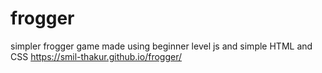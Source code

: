 # frogger
simpler frogger game made using beginner level js and simple HTML and CSS
https://smil-thakur.github.io/frogger/
